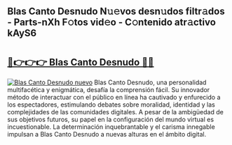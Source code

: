 ## Blas Canto Desnudo N𝚞𝚎vos desn𝚞dos filtr𝚊dos - Parts-nXh F𝚘tos vid𝚎o - C𝚘ntenido atr𝚊ctivo kAyS6

# <h2><a href="http://mbb866.tromn.icu/?c=Blas+Canto+Desnudo">🔗👉👉👉 Blas Canto Desnudo 🔗🔗</a></h2>

[![Blas Canto Desnudo nuevo](https://i.imgur.com/pEAQMta.gif)](http://mbb866.tromn.icu/?c=Blas+Canto+Desnudo)
Blas Canto Desnudo, una personalidad multifacética y enigmática, desafía la comprensión fácil. Su innovador método de interactuar con el público en línea ha cautivado y enfurecido a los espectadores, estimulando debates sobre moralidad, identidad y las complejidades de las comunidades digitales. A pesar de la ambigüedad de sus objetivos futuros, su papel en la configuración del mundo virtual es incuestionable. La determinación inquebrantable y el carisma innegable impulsan a Blas Canto Desnudo a nuevas alturas en el ámbito digital.
